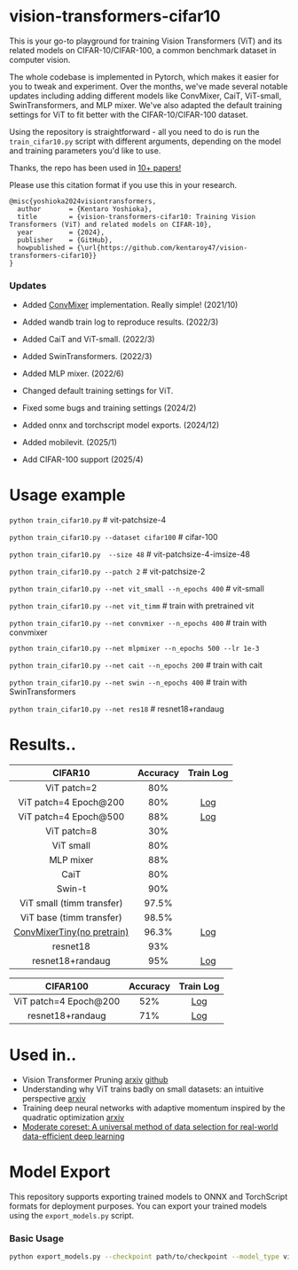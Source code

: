 # vision-transformers-cifar10
This is your go-to playground for training Vision Transformers (ViT) and its related models on CIFAR-10/CIFAR-100, a common benchmark dataset in computer vision.

The whole codebase is implemented in Pytorch, which makes it easier for you to tweak and experiment. Over the months, we've made several notable updates including adding different models like ConvMixer, CaiT, ViT-small, SwinTransformers, and MLP mixer. We've also adapted the default training settings for ViT to fit better with the CIFAR-10/CIFAR-100 dataset.

Using the repository is straightforward - all you need to do is run the `train_cifar10.py` script with different arguments, depending on the model and training parameters you'd like to use.

Thanks, the repo has been used in [10+ papers!](https://scholar.google.co.jp/scholar?hl=en&as_sdt=0%2C5&q=vision-transformers-cifar10&btnG=)

Please use this citation format if you use this in your research.
```
@misc{yoshioka2024visiontransformers,
  author       = {Kentaro Yoshioka},
  title        = {vision-transformers-cifar10: Training Vision Transformers (ViT) and related models on CIFAR-10},
  year         = {2024},
  publisher    = {GitHub},
  howpublished = {\url{https://github.com/kentaroy47/vision-transformers-cifar10}}
}
```

### Updates
* Added [ConvMixer]((https://openreview.net/forum?id=TVHS5Y4dNvM)) implementation. Really simple! (2021/10)

* Added wandb train log to reproduce results. (2022/3)

* Added CaiT and ViT-small. (2022/3)

* Added SwinTransformers. (2022/3)

* Added MLP mixer. (2022/6)

* Changed default training settings for ViT.

* Fixed some bugs and training settings (2024/2)

* Added onnx and torchscript model exports. (2024/12)

* Added mobilevit. (2025/1)

* Add CIFAR-100 support (2025/4)

# Usage example
`python train_cifar10.py` # vit-patchsize-4

`python train_cifar10.py --dataset cifar100` # cifar-100

`python train_cifar10.py  --size 48` # vit-patchsize-4-imsize-48

`python train_cifar10.py --patch 2` # vit-patchsize-2

`python train_cifar10.py --net vit_small --n_epochs 400` # vit-small

`python train_cifar10.py --net vit_timm` # train with pretrained vit

`python train_cifar10.py --net convmixer --n_epochs 400` # train with convmixer

`python train_cifar10.py --net mlpmixer --n_epochs 500 --lr 1e-3`

`python train_cifar10.py --net cait --n_epochs 200` # train with cait

`python train_cifar10.py --net swin --n_epochs 400` # train with SwinTransformers

`python train_cifar10.py --net res18` # resnet18+randaug

# Results..

| CIFAR10 | Accuracy | Train Log |
|:-----------:|:--------:|:--------:|
| ViT patch=2 |    80%    | |
| ViT patch=4 Epoch@200 |    80%   | [Log](https://wandb.ai/arutema47/cifar10-challange/reports/Untitled-Report--VmlldzoxNjU3MTU2?accessToken=3y3ib62e8b9ed2m2zb22dze8955fwuhljl5l4po1d5a3u9b7yzek1tz7a0d4i57r) |
| ViT patch=4 Epoch@500 |    88%   | [Log](https://wandb.ai/arutema47/cifar10-challange/reports/Untitled-Report--VmlldzoxNjU3MTU2?accessToken=3y3ib62e8b9ed2m2zb22dze8955fwuhljl5l4po1d5a3u9b7yzek1tz7a0d4i57r) |
| ViT patch=8 |    30%   | |
| ViT small  | 80% | |
| MLP mixer |    88%   | |
| CaiT  | 80% | |
| Swin-t  | 90% | |
| ViT small (timm transfer) | 97.5% | |
| ViT base (timm transfer) | 98.5% | |
| [ConvMixerTiny(no pretrain)](https://openreview.net/forum?id=TVHS5Y4dNvM) | 96.3% |[Log](https://wandb.ai/arutema47/cifar10-challange/reports/convmixer--VmlldzoyMjEyOTk1?accessToken=2w9nox10so11ixf7t0imdhxq1rf1ftgzyax4r9h896iekm2byfifz3b7hkv3klrt)|
|   resnet18  |  93%  | |
|   resnet18+randaug  |  95%  | [Log](https://wandb.ai/arutema47/cifar10-challange/reports/Untitled-Report--VmlldzoxNjU3MTYz?accessToken=968duvoqt6xq7ep75ob0yppkzbxd0q03gxy2apytryv04a84xvj8ysdfvdaakij2) |

| CIFAR100 | Accuracy | Train Log |
|:-----------:|:--------:|:--------:|
| ViT patch=4 Epoch@200 |    52%   | [Log](https://api.wandb.ai/links/arutema47/f8mz3mpk) |
| resnet18+randaug |    71%   | [Log](https://wandb.ai/arutema47/cifar-challenge/reports/Res18-CIFAR100--VmlldzoxMjUwNzU3Mg?accessToken=fw9ojmpfuqrrxjers2duixssezqifaonvbmf8x3ynieldw3auh53ax992g0z6cx3) |



# Used in..
* Vision Transformer Pruning [arxiv](https://arxiv.org/abs/2104.08500) [github](https://github.com/Cydia2018/ViT-cifar10-pruning)
* Understanding why ViT trains badly on small datasets: an intuitive perspective [arxiv](https://arxiv.org/abs/2302.03751)
* Training deep neural networks with adaptive momentum inspired by the quadratic optimization [arxiv](https://arxiv.org/abs/2110.09057)
* [Moderate coreset: A universal method of data selection for real-world data-efficient deep learning ](https://openreview.net/forum?id=7D5EECbOaf9)

# Model Export
This repository supports exporting trained models to ONNX and TorchScript formats for deployment purposes. You can export your trained models using the `export_models.py` script.

### Basic Usage
```bash
python export_models.py --checkpoint path/to/checkpoint --model_type vit --output_dir exported_models
